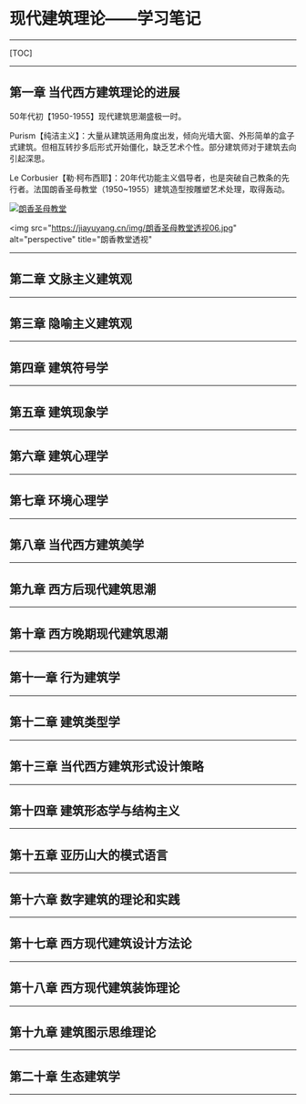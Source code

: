 # 现代建筑理论——学习笔记

---

[TOC]

---

## 第一章 当代西方建筑理论的进展

50年代初【1950-1955】现代建筑思潮盛极一时。

Purism【纯洁主义】：大量从建筑适用角度出发，倾向光墙大窗、外形简单的盒子式建筑。但相互转抄多后形式开始僵化，缺乏艺术个性。部分建筑师对于建筑去向引起深思。

Le Corbusier【勒·柯布西耶】：20年代功能主义倡导者，也是突破自己教条的先行者。法国朗香圣母教堂（1950~1955）建筑造型按雕塑艺术处理，取得轰动。

[![朗香圣母教堂](C:\Users\YY\Pictures\Architecture\公共建筑设计原理-附图项目\朗香教堂\朗香圣母教堂透视01.jpg "朗香圣母教堂")](http://jiayuyang.cn/img "朗香圣母教堂")

<img src="https://jiayuyang.cn/img/朗香圣母教堂透视06.jpg" alt="perspective" title="朗香教堂透视"



---

## 第二章 文脉主义建筑观





---

## 第三章 隐喻主义建筑观





---

## 第四章 建筑符号学





---

## 第五章 建筑现象学





---

## 第六章 建筑心理学





---

## 第七章 环境心理学





---

## 第八章 当代西方建筑美学





---

## 第九章 西方后现代建筑思潮





---

## 第十章 西方晚期现代建筑思潮





---

## 第十一章 行为建筑学





---

## 第十二章 建筑类型学





---

## 第十三章 当代西方建筑形式设计策略





---

## 第十四章 建筑形态学与结构主义





---

## 第十五章 亚历山大的模式语言





---

## 第十六章 数字建筑的理论和实践





---

## 第十七章 西方现代建筑设计方法论





---

## 第十八章 西方现代建筑装饰理论





---

## 第十九章 建筑图示思维理论





---

## 第二十章 生态建筑学





---



